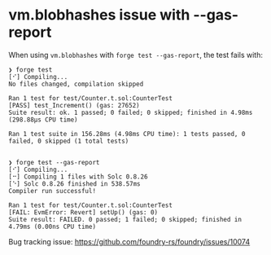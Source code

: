 # vm.blobhashes issue with --gas-report

When using `vm.blobhashes` with `forge test --gas-report`, the test fails with:

```
❯ forge test
[⠊] Compiling...
No files changed, compilation skipped

Ran 1 test for test/Counter.t.sol:CounterTest
[PASS] test_Increment() (gas: 27652)
Suite result: ok. 1 passed; 0 failed; 0 skipped; finished in 4.98ms (298.88µs CPU time)

Ran 1 test suite in 156.28ms (4.98ms CPU time): 1 tests passed, 0 failed, 0 skipped (1 total tests)


❯ forge test --gas-report
[⠊] Compiling...
[⠒] Compiling 1 files with Solc 0.8.26
[⠑] Solc 0.8.26 finished in 538.57ms
Compiler run successful!

Ran 1 test for test/Counter.t.sol:CounterTest
[FAIL: EvmError: Revert] setUp() (gas: 0)
Suite result: FAILED. 0 passed; 1 failed; 0 skipped; finished in 4.79ms (0.00ns CPU time)
```

Bug tracking issue: https://github.com/foundry-rs/foundry/issues/10074
